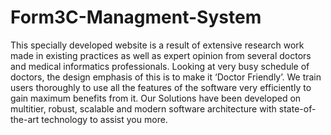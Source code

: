 # Form3C-Managment-System
This specially developed website is a result of extensive research work made in existing practices as well as expert opinion from several doctors and medical informatics professionals. Looking at very busy schedule of doctors, the design emphasis of this is to make it ‘Doctor Friendly’. We train users thoroughly to use all the features of the software very efficiently to gain maximum benefits from it. Our Solutions have been developed on multitier, robust, scalable and modern software architecture with state-of-the-art technology to assist you more.
